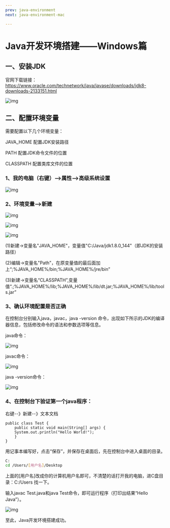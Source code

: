 ```yaml
---
prev: java-environment
next: java-environment-mac

---
```


# Java开发环境搭建——Windows篇

## 一、安装JDK

官网下载链接：https://www.oracle.com/technetwork/java/javase/downloads/jdk8-downloads-2133151.html

![img](./1-jdk-windows.png)

## 二、配置环境变量

需要配置以下几个环境变量：

JAVA_HOME     配置JDK安装路径

PATH                  配置JDK命令文件的位置

CLASSPATH      配置类库文件的位置

### 1、我的电脑（右键）-->属性-->高级系统设置

 ![img](./2-jdk-windows.png)

### 2、环境变量-->新建

![img](./3-jdk-windows.png)

![img](./4-jdk-windows.png)

![img](./5-jdk-windows.png)

(1)新建->变量名"JAVA_HOME"，变量值"C:/Java/jdk1.8.0_144"（即JDK的安装路径） 

(2)编辑->变量名"Path"，在原变量值的最后面加上“;%JAVA_HOME%/bin;%JAVA_HOME%/jre/bin” 

(3)新建->变量名“CLASSPATH”,变量值“.;%JAVA_HOME%/lib;%JAVA_HOME%/lib/dt.jar;%JAVA_HOME%/lib/tools.jar”

### 3、确认环境配置是否正确

在控制台分别输入java，javac，java -version 命令，出现如下所示的JDK的编译器信息，包括修改命令的语法和参数选项等信息。

java命令：

![img](./6-jdk-windows.png)

javac命令：

![img](./7-jdk-windows.png)

java -version命令：

![img](./8-jdk-windows.png)

 

### 4、在控制台下验证第一个java程序：

右键--》新建--》文本文档

```
public class Test {
    public static void main(String[] args) {    
    System.out.println("Hello World!");
    }
}
```

用记事本编写好，点击“保存”，并保存在桌面后，先在控制台中进入桌面的目录。

```bash
C:
cd /Users/[用户名]/Desktop
```

上面的[用户名]改成你的计算机用户名即可，不清楚的话打开我的电脑，进C盘目录：C:/Users 找一下。

输入javac Test.java和java Test命令，即可运行程序（打印出结果“Hello Java”）。

![img](./9-jdk-windows.png)

至此，Java开发环境搭建成功。